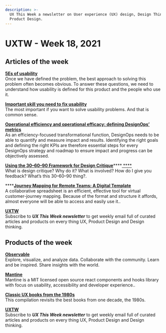 ```yaml
---
description: >-
  UX This Week a newsletter on User experience (UX) design, Design Thinking and
  Product Design.
---
```


# UXTW - Week 18, 2021

## Articles of the week

[**5Es of usability**](https://www.wqusability.com/articles/getting-started.html/?utm_source=thegoutamdey)  
Once we have defined the problem, the best approach to solving this problem often becomes obvious. To answer these questions, we need to understand how usability is defined for this product and the people who use it.

[**Important skill you need to fix usability**](https://uxdesign.cc/heres-the-most-important-skill-you-need-to-fix-usability-43abe5fd1dea/?ref=thegoutamdey)  
The most important if you want to solve usability problems. And that is common sense.  
 

[**Operational efficiency and operational efficacy: defining DesignOps’ metrics**](https://uxdesign.cc/operational-efficiency-and-operational-efficacy-defining-designops-metrics-b5a2c8fe40b7/?ref=thegoutamdey)  
As an efficiency-focused transformational function, DesignOps needs to be able to quantify and measure impact and results. Identifying the right goals and defining the right KPIs are therefore essential steps for every DesignOps strategy and roadmap to ensure impact and progress can be objectively assessed.  
 

[**Using the 30–60–90 Framework for Design Critique**](https://medium.com/swlh/using-the-30-60-90-framework-for-design-critique-960b68026b6f/?ref=thegoutamdey)\*\*\*\*[ ****](https://uxdesign.cc/the-what-and-why-of-design-debt-861be8b887fe/?ref=thegoutamdey)  
What is design critique? Why do it? What is involved? How do I give you feedback? What’s this 30–60–90 thing?.  
 

\*\*\*\*[**Journey Mapping for Remote Teams: A Digital Template**](https://www.nngroup.com/articles/journey-map-digital-template/?ref=thegoutamdey)  
A collaborative spreadsheet is an efficient, effective tool for virtual customer-journey mapping. Because of the format and structure it affords, almost everyone will be able to access and easily use it.. 

[**UXTW**](https://gmail.us17.list-manage.com/subscribe?u=1b23fd286b43ac36e4acba123&id=0009036f95)  
Subscribe to _**UX This Week newsletter**_  to get weekly email full of curated articles and products on every thing UX, Product Design and Design thinking.



## Products of the week

[**Observable**](https://observablehq.com/?ref=thegoutamdey)  
Explore, visualize, and analyze data. Collaborate with the community. Learn and be inspired. Share insights with the world.

[**Mantine**](https://mantine.dev/?ref=thegoutamdey)  
Mantine is a MIT licensed open source react components and hooks library with focus on usability, accessibility and developer experience..

[**Classic UX books from the 1980s**](https://uxdesign.cc/classic-ux-book-from-the-1980s-ed4151a166ab/?ref=thegoutamdey)  
This compilation revisits the best books from one decade, the 1980s.

[**UXTW**](https://gmail.us17.list-manage.com/subscribe?u=1b23fd286b43ac36e4acba123&id=0009036f95)  
Subscribe to _**UX This Week newsletter**_  to get weekly email full of curated articles and products on every thing UX, Product Design and Design thinking.



